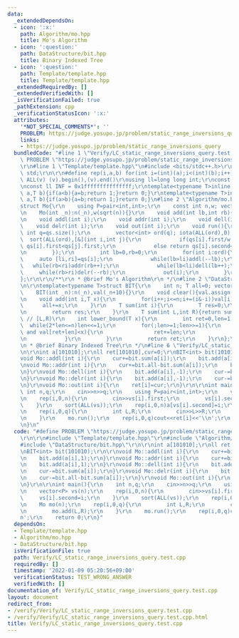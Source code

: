 ```yaml
---
data:
  _extendedDependsOn:
  - icon: ':x:'
    path: Algorithm/mo.hpp
    title: Mo's Algorithm
  - icon: ':question:'
    path: DataStructure/bit.hpp
    title: Binary Indexed Tree
  - icon: ':question:'
    path: Template/template.hpp
    title: Template/template.hpp
  _extendedRequiredBy: []
  _extendedVerifiedWith: []
  _isVerificationFailed: true
  _pathExtension: cpp
  _verificationStatusIcon: ':x:'
  attributes:
    '*NOT_SPECIAL_COMMENTS*': ''
    PROBLEM: https://judge.yosupo.jp/problem/static_range_inversions_query
    links:
    - https://judge.yosupo.jp/problem/static_range_inversions_query
  bundledCode: "#line 1 \"Verify/LC_static_range_inversions_query.test.cpp\"\n#define\
    \ PROBLEM \"https://judge.yosupo.jp/problem/static_range_inversions_query\"\r\n\
    \r\n#line 1 \"Template/template.hpp\"\n#include <bits/stdc++.h>\r\nusing namespace\
    \ std;\r\n\r\n#define rep(i,a,b) for(int i=(int)(a);i<(int)(b);i++)\r\n#define\
    \ ALL(v) (v).begin(),(v).end()\r\nusing ll=long long int;\r\nconst int inf = 0x3fffffff;\r\
    \nconst ll INF = 0x1fffffffffffffff;\r\ntemplate<typename T>inline bool chmax(T&\
    \ a,T b){if(a<b){a=b;return 1;}return 0;}\r\ntemplate<typename T>inline bool chmin(T&\
    \ a,T b){if(a>b){a=b;return 1;}return 0;}\n#line 2 \"Algorithm/mo.hpp\"\n\r\n\
    struct Mo{\r\n    using P=pair<int,int>;\r\n    const int n,w; vector<P> qs;\r\
    \n    Mo(int _n):n(_n),w(sqrt(n)){}\r\n    void add(int lb,int rb){qs.push_back({lb,rb});}\r\
    \n    void addl(int i);\r\n    void addr(int i);\r\n    void dell(int i);\r\n\
    \    void delr(int i);\r\n    void out(int i);\r\n    void run(){\r\n        const\
    \ int q=qs.size();\r\n        vector<int> ord(q); iota(ALL(ord),0);\r\n      \
    \  sort(ALL(ord),[&](int i,int j){\r\n            if(qs[i].first/w!=qs[j].first/w)return\
    \ qs[i].first<qs[j].first;\r\n            else return qs[i].second<qs[j].second;\r\
    \n        });\r\n        int lb=0,rb=0;\r\n        for(int i:ord){\r\n       \
    \     auto [li,ri]=qs[i];\r\n            while(lb>li)addl(--lb);\r\n         \
    \   while(rb<ri)addr(rb++);\r\n            while(lb<li)dell(lb++);\r\n       \
    \     while(rb>ri)delr(--rb);\r\n            out(i);\r\n        }\r\n    }\r\n\
    };\r\n\r\n/**\r\n * @brief Mo's Algorithm\r\n */\n#line 2 \"DataStructure/bit.hpp\"\
    \n\r\ntemplate<typename T>struct BIT{\r\n    int n; T all=0; vector<T> val;\r\n\
    \    BIT(int _n):n(_n),val(_n+10){}\r\n    void clear(){val.assign(n+10,0); all=T();}\r\
    \n    void add(int i,T x){\r\n        for(i++;i<=n;i+=(i&-i))val[i]+=x;\r\n  \
    \      all+=x;\r\n    }\r\n    T sum(int i){\r\n        T res=0;\r\n        for(;i;i-=(i&-i))res+=val[i];\r\
    \n        return res;\r\n    }\r\n    T sum(int L,int R){return sum(R)-sum(L);}\
    \ // [L,R)\r\n    int lower_bound(T x){\r\n        int ret=0,len=1;\r\n      \
    \  while(2*len<=n)len<<=1;\r\n        for(;len>=1;len>>=1){\r\n            if(ret+len<=n\
    \ and val[ret+len]<x){\r\n                ret+=len;\r\n                x-=val[ret];\r\
    \n            }\r\n        }\r\n        return ret;\r\n    }\r\n};\r\n\r\n/**\r\
    \n * @brief Binary Indexed Tree\r\n */\n#line 6 \"Verify/LC_static_range_inversions_query.test.cpp\"\
    \n\r\nint a[101010];\r\nll ret[101010],cur=0;\r\nBIT<int> bit(101010);\r\n\r\n\
    void Mo::addl(int i){\r\n    cur+=bit.sum(a[i]);\r\n    bit.add(a[i],1);\r\n}\r\
    \nvoid Mo::addr(int i){\r\n    cur+=bit.all-bit.sum(a[i]);\r\n    bit.add(a[i],1);\r\
    \n}\r\nvoid Mo::dell(int i){\r\n    bit.add(a[i],-1);\r\n    cur-=bit.sum(a[i]);\r\
    \n}\r\nvoid Mo::delr(int i){\r\n    bit.add(a[i],-1);\r\n    cur-=bit.all-bit.sum(a[i]);\r\
    \n}\r\nvoid Mo::out(int i){\r\n    ret[i]=cur;\r\n}\r\n\r\nint main(){\r\n   \
    \ int n,q;\r\n    cin>>n>>q;\r\n    using P=pair<int,int>;\r\n    vector<P> vs(n);\r\
    \n    rep(i,0,n){\r\n        cin>>vs[i].first;\r\n        vs[i].second=i;\r\n\
    \    }\r\n    sort(ALL(vs));\r\n    rep(i,0,n)a[vs[i].second]=i;\r\n    Mo mo(n);\r\
    \n    rep(i,0,q){\r\n        int L,R;\r\n        cin>>L>>R;\r\n        mo.add(L,R);\r\
    \n    }\r\n    mo.run();\r\n    rep(i,0,q)cout<<ret[i]<<'\\n';\r\n    return 0;\r\
    \n}\n"
  code: "#define PROBLEM \"https://judge.yosupo.jp/problem/static_range_inversions_query\"\
    \r\n\r\n#include \"Template/template.hpp\"\r\n#include \"Algorithm/mo.hpp\"\r\n\
    #include \"DataStructure/bit.hpp\"\r\n\r\nint a[101010];\r\nll ret[101010],cur=0;\r\
    \nBIT<int> bit(101010);\r\n\r\nvoid Mo::addl(int i){\r\n    cur+=bit.sum(a[i]);\r\
    \n    bit.add(a[i],1);\r\n}\r\nvoid Mo::addr(int i){\r\n    cur+=bit.all-bit.sum(a[i]);\r\
    \n    bit.add(a[i],1);\r\n}\r\nvoid Mo::dell(int i){\r\n    bit.add(a[i],-1);\r\
    \n    cur-=bit.sum(a[i]);\r\n}\r\nvoid Mo::delr(int i){\r\n    bit.add(a[i],-1);\r\
    \n    cur-=bit.all-bit.sum(a[i]);\r\n}\r\nvoid Mo::out(int i){\r\n    ret[i]=cur;\r\
    \n}\r\n\r\nint main(){\r\n    int n,q;\r\n    cin>>n>>q;\r\n    using P=pair<int,int>;\r\
    \n    vector<P> vs(n);\r\n    rep(i,0,n){\r\n        cin>>vs[i].first;\r\n   \
    \     vs[i].second=i;\r\n    }\r\n    sort(ALL(vs));\r\n    rep(i,0,n)a[vs[i].second]=i;\r\
    \n    Mo mo(n);\r\n    rep(i,0,q){\r\n        int L,R;\r\n        cin>>L>>R;\r\
    \n        mo.add(L,R);\r\n    }\r\n    mo.run();\r\n    rep(i,0,q)cout<<ret[i]<<'\\\
    n';\r\n    return 0;\r\n}"
  dependsOn:
  - Template/template.hpp
  - Algorithm/mo.hpp
  - DataStructure/bit.hpp
  isVerificationFile: true
  path: Verify/LC_static_range_inversions_query.test.cpp
  requiredBy: []
  timestamp: '2022-01-09 05:20:56+09:00'
  verificationStatus: TEST_WRONG_ANSWER
  verifiedWith: []
documentation_of: Verify/LC_static_range_inversions_query.test.cpp
layout: document
redirect_from:
- /verify/Verify/LC_static_range_inversions_query.test.cpp
- /verify/Verify/LC_static_range_inversions_query.test.cpp.html
title: Verify/LC_static_range_inversions_query.test.cpp
---
```

